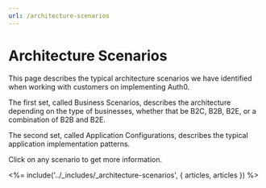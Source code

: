 ```yaml
---
url: /architecture-scenarios
---
```


# Architecture Scenarios

This page describes the typical architecture scenarios we have identified when working with customers on implementing Auth0. 

The first set, called Business Scenarios, describes the architecture depending on the type of businesses, whether that be B2C, B2B, B2E, or a combination of B2B and B2E.

The second set, called Application Configurations, describes the typical application implementation patterns.

Click on any scenario to get more information.  

<%= include('../_includes/_architecture-scenarios', { articles, articles }) %>
